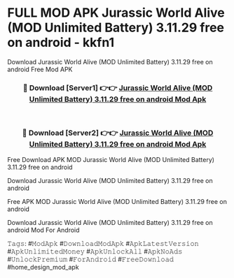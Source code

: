 # FULL MOD APK Jurassic World Alive (MOD Unlimited Battery) 3.11.29 free on android - kkfn1
Download Jurassic World Alive (MOD Unlimited Battery) 3.11.29 free on android Free Mod APK

<div align="center">
<h3>🔴 Download [Server1] 👉👉 <a href="https://apk-comot.site?title=Jurassic_World_Alive_(MOD_Unlimited_Battery)_3.11.29_free_on_android">Jurassic World Alive (MOD Unlimited Battery) 3.11.29 free on android Mod Apk</a></h3><br>

<h3>🔴 Download [Server2] 👉👉 <a href="https://apk-comot.site?title=Jurassic_World_Alive_(MOD_Unlimited_Battery)_3.11.29_free_on_android">Jurassic World Alive (MOD Unlimited Battery) 3.11.29 free on android Mod Apk</a></h3>
</div>


Free Download APK MOD Jurassic World Alive (MOD Unlimited Battery) 3.11.29 free on android

Download Jurassic World Alive (MOD Unlimited Battery) 3.11.29 free on android 

Free APK MOD Jurassic World Alive (MOD Unlimited Battery) 3.11.29 free on android 

Download Jurassic World Alive (MOD Unlimited Battery) 3.11.29 free on android Mod For Android

𝚃𝚊𝚐𝚜: #𝙼𝚘𝚍𝙰𝚙𝚔 #𝙳𝚘𝚠𝚗𝚕𝚘𝚊𝚍𝙼𝚘𝚍𝙰𝚙𝚔 #𝙰𝚙𝚔𝙻𝚊𝚝𝚎𝚜𝚝𝚅𝚎𝚛𝚜𝚒𝚘𝚗 #𝙰𝚙𝚔𝚄𝚗𝚕𝚒𝚖𝚒𝚝𝚎𝚍𝙼𝚘𝚗𝚎𝚢 #𝙰𝚙𝚔𝚄𝚗𝚕𝚘𝚌𝚔𝙰𝚕𝚕 #𝙰𝚙𝚔𝙽𝚘𝙰𝚍𝚜 #𝚄𝚗𝚕𝚘𝚌𝚔𝙿𝚛𝚎𝚖𝚒𝚞𝚖 #𝙵𝚘𝚛𝙰𝚗𝚍𝚛𝚘𝚒𝚍 #𝙵𝚛𝚎𝚎𝙳𝚘𝚠𝚗𝚕𝚘𝚊𝚍 #home_design_mod_apk